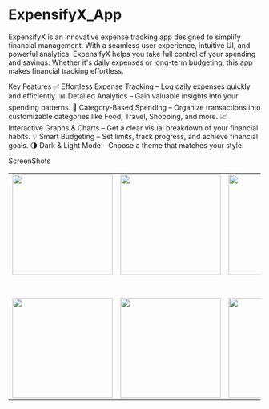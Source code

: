 # ExpensifyX_App

   ExpensifyX is an innovative expense tracking app designed to simplify financial management. With a seamless user experience, intuitive UI, and powerful analytics, ExpensifyX helps you take full control of your spending and savings. Whether it's daily expenses or long-term budgeting, this app makes financial tracking effortless.

Key Features
✅ Effortless Expense Tracking – Log daily expenses quickly and efficiently.
📊 Detailed Analytics – Gain valuable insights into your spending patterns.
📂 Category-Based Spending – Organize transactions into customizable categories like Food, Travel, Shopping, and more.
📈 Interactive Graphs & Charts – Get a clear visual breakdown of your financial habits.
💡 Smart Budgeting – Set limits, track progress, and achieve financial goals.
🌗 Dark & Light Mode – Choose a theme that matches your style.

ScreenShots

<table>
  <tr>
     <td align="center"><img src="https://github.com/user-attachments/assets/72b7556e-3974-4e36-bf5c-e42c355384d7" width="200" /></td>
    <td align="center"><img src="https://github.com/user-attachments/assets/e1509be3-3ff8-4842-9e8a-da6d72a8c967" width="200" /></td>
    <td align="center"><img src="https://github.com/user-attachments/assets/ad81dbfc-5a19-4d58-879e-78e953581fbb" width="200" /></td>
    <td align="center"><img src="https://github.com/user-attachments/assets/42a5dcce-d142-4cd1-b0dc-cbea151367fb" width="200" /></td>
    <td align="center"><img src="https://github.com/user-attachments/assets/8880fc31-bc06-49dd-ad99-f0a27025fbf2" width="200" /></td>
     <td align="center"><img src="https://github.com/user-attachments/assets/61b2c861-ca17-4fbe-bfba-49ff2af645cb" width="200" /></td>
  </tr>
   <tr>
    <td colspan="10" style="height: 40px;"></td>
  </tr>
  <tr>
     <td align="center"><img src="https://github.com/user-attachments/assets/0e13cb0c-8b63-4788-be33-c79b90d3fd5d" width="200" /></td>
    <td align="center"><img src="https://github.com/user-attachments/assets/d792e6d3-3c1d-49c8-9286-01092bd6e9f6" width="200" /></td>
    <td align="center"><img src="https://github.com/user-attachments/assets/06f5eeb1-afaa-4907-8f49-835586f933a7" width="200" /></td>
    <td align="center"><img src="https://github.com/user-attachments/assets/37e66a91-a5d0-4d7a-b836-4bf5bbefe5ce" width="200" /></td>
    <td align="center"><img src="https://github.com/user-attachments/assets/827a0fec-85ff-42ad-a807-6244b405e74d" width="200" /></td>
  </tr>





  





  

